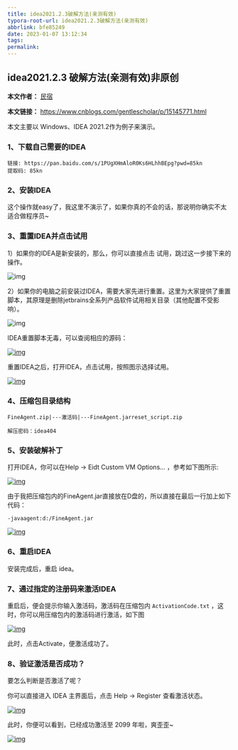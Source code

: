 ```yaml
---
title: idea2021.2.3破解方法(亲测有效)
typora-root-url: idea2021.2.3破解方法(亲测有效)
abbrlink: bfe85249
date: 2023-01-07 13:12:34
tags:
permalink:
---
```




## idea2021.2.3 破解方法(亲测有效)非原创

**本文作者：** [民宿](https://www.cnblogs.com/gentlescholar)

**本文链接：** https://www.cnblogs.com/gentlescholar/p/15145771.html

本文主要以 Windows、IDEA 2021.2作为例子来演示。

### 1、下载自己需要的IDEA



```
链接: https://pan.baidu.com/s/1PUgXHmAloR0Ks6HLhhBEpg?pwd=85kn 
提取码: 85kn 
```

### 2、安装IDEA

这个操作就easy了，我这里不演示了，如果你真的不会的话，那说明你确实不太适合做程序员~

### 3、重置IDEA并点击试用

 

1）如果你的IDEA是新安装的，那么，你可以直接点击 试用，跳过这一步接下来的操作。

 ![img](../idea2021-2-3破解方法-亲测有效/2359044-20210816003529804-72915480.png)

2）如果你的电脑之前安装过IDEA，需要大家先进行重置。这里为大家提供了重置脚本，其原理是删除jetbrains全系列产品软件试用相关目录（其他配置不受影响）。

 ![img](../idea2021-2-3破解方法-亲测有效/2359044-20210816003551761-520286943.png)

IDEA重置脚本无毒，可以查阅相应的源码：

[![img](../idea2021-2-3破解方法-亲测有效/2359044-20210816003607335-1389339811.png)](https://img2020.cnblogs.com/blog/2359044/202108/2359044-20210816003607335-1389339811.png)

重置IDEA之后，打开IDEA，点击试用，按照图示选择试用。

[![img](../idea2021-2-3破解方法-亲测有效/2359044-20210816003625097-806477086.png)](https://img2020.cnblogs.com/blog/2359044/202108/2359044-20210816003625097-806477086.png)

### 4、压缩包目录结构

```
FineAgent.zip|---激活码|---FineAgent.jarreset_script.zip
```



```
解压密码：idea404
```

### 5、安装破解补丁

打开IDEA，你可以在Help -> Eidt Custom VM Options... ，参考如下图所示:

[![img](../idea2021-2-3破解方法-亲测有效/2359044-20210816003824722-1469539084.png)](https://img2020.cnblogs.com/blog/2359044/202108/2359044-20210816003824722-1469539084.png)

由于我把压缩包内的FineAgent.jar直接放在D盘的，所以直接在最后一行加上如下代码：





```
-javaagent:d:/FineAgent.jar
```

 [![img](../idea2021-2-3破解方法-亲测有效/2359044-20210816003850588-1060583768.png)](https://img2020.cnblogs.com/blog/2359044/202108/2359044-20210816003850588-1060583768.png)

### 6、重启IDEA

安装完成后，重启 idea。

### 7、通过指定的注册码来激活IDEA

重启后，便会提示你输入激活码，激活码在压缩包内 `ActivationCode.txt` ，这时，你可以用压缩包内的激活码进行激活，如下图

[![img](../idea2021-2-3破解方法-亲测有效/2359044-20210816004010869-593391775.png)](https://img2020.cnblogs.com/blog/2359044/202108/2359044-20210816004010869-593391775.png)

此时，点击Activate，便激活成功了。

### 8、验证激活是否成功？

要怎么判断是否激活了呢？

你可以直接进入 IDEA 主界面后，点击 Help -> Register 查看激活状态。

 [![img](../idea2021-2-3破解方法-亲测有效/2359044-20210816004051975-1023101171.png)](https://img2020.cnblogs.com/blog/2359044/202108/2359044-20210816004051975-1023101171.png)

此时，你便可以看到，已经成功激活至 2099 年啦，爽歪歪~

[![img](../idea2021-2-3破解方法-亲测有效/2359044-20210816004108598-1275880891.png)](https://img2020.cnblogs.com/blog/2359044/202108/2359044-20210816004108598-1275880891.png)